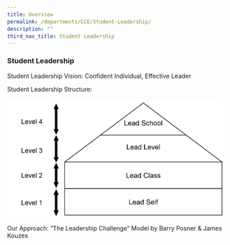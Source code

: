 ```yaml
---
title: Overview
permalink: /departments/CCE/Student-Leadership/
description: ""
third_nav_title: Student Leadership
---
```

### **Student Leadership**

Student Leadership Vision: Confident Individual, Effective Leader

Student Leadership Structure:

![](/images/student%20leadership.png)

Our Approach: “The Leadership Challenge” Model by Barry Posner & James Kouzes